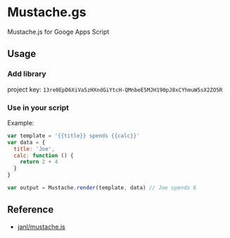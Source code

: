 # Mustache.gs
Mustache.js for Googe Apps Script

## Usage
### Add library
project key: `13re0EpD6XiVa5zHXndGiYtcH-QMnbeE5MJH190pJ8xCYhmuW5sX2ZO5R`

### Use in your script
Example:

```js
var template = '{{title}} spends {{calc}}'
var data = {
  title: 'Joe',
  calc: function () {
    return 2 + 4
  }
}

var output = Mustache.render(template, data) // Joe spends 6
```

## Reference
* [janl/mustache.js](https://github.com/janl/mustache.js)
